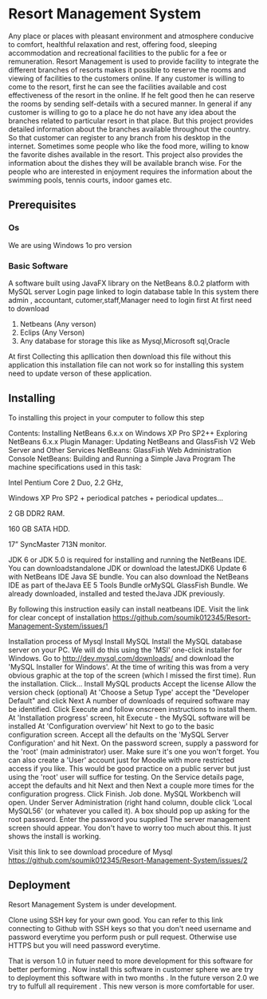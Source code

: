 # Resort Management System
Any place or places with pleasant environment and atmosphere conducive to comfort, healthful relaxation and rest, offering food, sleeping accommodation and recreational facilities to the public for a fee or remuneration. Resort Management is used to provide facility to integrate the different branches of resorts makes it possible to reserve the rooms and viewing of facilities to the customers online. If any customer is willing to come to the resort, first he can see the facilities available and cost effectiveness of the resort in the online. If he felt good then he can reserve the rooms by sending self-details with a secured manner. In general if any customer is willing to go to a place he do not have any idea about the branches related to particular resort in that place. But this project provides detailed information about the branches available throughout the country. So that customer can register to any branch from his desktop in the internet. Sometimes some people who like the food more, willing to know the favorite dishes available in the resort. This project also provides the information about the dishes they will be available branch wise. For the people who are interested in enjoyment requires the information about the swimming pools, tennis courts, indoor games etc.
## Prerequisites
### Os
We are using Windows 1o pro version
### Basic Software
A software built using JavaFX library on the NetBeans 8.0.2 platform with MySQL server
Login page linked to login database table
In this system there admin , accountant, cutomer,staff,Manager need to login first
At first need to download
1. Netbeans (Any verson)
2. Eclips (Any Verson)
3. Any database for storage this like as Mysql,Microsoft sql,Oracle

At first Collecting this apllication then download this file without this application this installation file can not work so for installing this system need to update verson of these application.
## Installing

To installing this project in your computer to follow this step

Contents:
Installing NetBeans 6.x.x on Windows XP Pro SP2++
Exploring NetBeans 6.x.x
Plugin Manager: Updating
NetBeans and GlassFish V2 Web Server and Other Services
NetBeans: GlassFish Web Administration Console
NetBeans: Building and Running a Simple Java Program
The machine specifications used in this task:

Intel Pentium Core 2 Duo, 2.2 GHz,

Windows XP Pro SP2 + periodical patches + periodical updates…

2 GB DDR2 RAM.

160 GB SATA HDD.

17” SyncMaster 713N monitor.

JDK 6 or JDK 5.0 is required for installing and running the NetBeans IDE. You can downloadstandalone JDK or download the latestJDK6 Update 6 with NetBeans IDE Java SE bundle. You can also download the NetBeans IDE as part of theJava EE 5 Tools Bundle orMySQL GlassFish Bundle. We already downloaded, installed and tested theJava JDK previously.

By following this instruction easily can install neatbeans IDE.
Visit the link for clear concept of installation  https://github.com/soumik012345/Resort-Management-System/issues/1

Installation process of Mysql
Install MySQL
Install the MySQL database server on your PC. We will do this using the 'MSI' one-click installer for Windows. Go to http://dev.mysql.com/downloads/ and download the 'MySQL Installer for Windows'. At the time of writing this was from a very obvious graphic at the top of the screen (which I missed the first time).
Run the installation. Click...
Install MySQL products
Accept the license
Allow the version check (optional)
At 'Choose a Setup Type' accept the "Developer Default" and click Next
A number of downloads of required software may be identified. Click Execute and follow onscreen instructions to install them.
At 'Installation progress' screen, hit Execute - the MySQL software will be installed
At 'Configuration overview' hit Next to go to the basic configuration screen.
Accept all the defaults on the 'MySQL Server Configuration' and hit Next.
On the password screen, supply a password for the 'root' (main administrator) user. Make sure it's one you won't forget. You can also create a 'User' account just for Moodle with more restricted access if you like. This would be good practice on a public server but just using the 'root' user will suffice for testing.
On the Service details page, accept the defaults and hit Next and then Next a couple more times for the configuration progress.
Click Finish. Job done.
MySQL Workbench will open. Under Server Administration (right hand column, double click 'Local MySQL56' (or whatever you called it). A box should pop up asking for the root password. Enter the password you supplied
The server management screen should appear. You don't have to worry too much about this. It just shows the install is working.

Visit this link to see download procedure of Mysql https://github.com/soumik012345/Resort-Management-System/issues/2

## Deployment

Resort Management System is under development.

Clone using SSH key for your own good.
You can refer to this link connecting to Github with SSH keys so that you don't need username and password everytime you perform push or pull request.
Otherwise use HTTPS but you will need password everytime.

That is verson 1.0 in futuer need to more development for this software for better performing . Now install this software in customer sphere we are try to deployment this software with in two months . In the future verson 2.0 we try to fulfull all requirement . This new verson is more comfortable for user.

